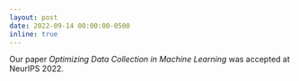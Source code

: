 ```yaml
---
layout: post
date: 2022-09-14 00:00:00-0500
inline: true
---
```


Our paper _Optimizing Data Collection in Machine Learning_ was accepted at NeurIPS 2022.

